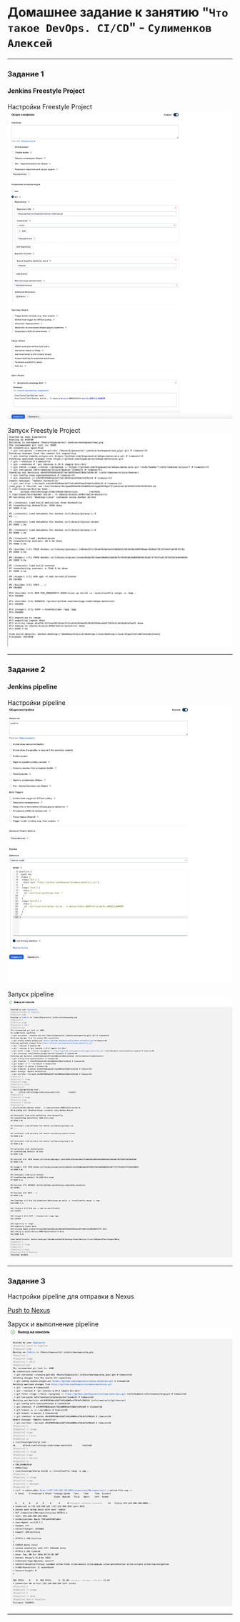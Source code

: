 # Домашнее задание к занятию "`Что такое DevOps. СI/СD`" - `Сулименков Алексей`

---

### Задание 1

#### Jenkins Freestyle Project

Настройки Freestyle Project
![Настройки Freestyle Project](https://github.com/biparasite/8-02HW/blob/main/Freestyle%20Project.png)

Запуск Freestyle Project
![Запуск Freestyle Project](https://github.com/biparasite/8-02HW/blob/main/run.png)

---

### Задание 2

#### Jenkins pipeline

Настройки pipeline
![Настройки pipeline](https://github.com/biparasite/8-02HW/blob/main/pipeline.png)

Запуск pipeline
![Запуск pipeline](https://github.com/biparasite/8-02HW/blob/main/pipeline_run.png)

---

### Задание 3

Настройки pipeline для отправки в Nexus

[Push to Nexus](https://github.com/biparasite/8-02HW/blob/main/pipeline_script.png)

Заруск и выполнение pipeline
![Запуск pipeline](https://github.com/biparasite/8-02HW/blob/main/pipeline_nexus.png)

---
